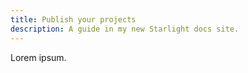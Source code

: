 ```yaml
---
title: Publish your projects
description: A guide in my new Starlight docs site.
---
```


Lorem ipsum.
